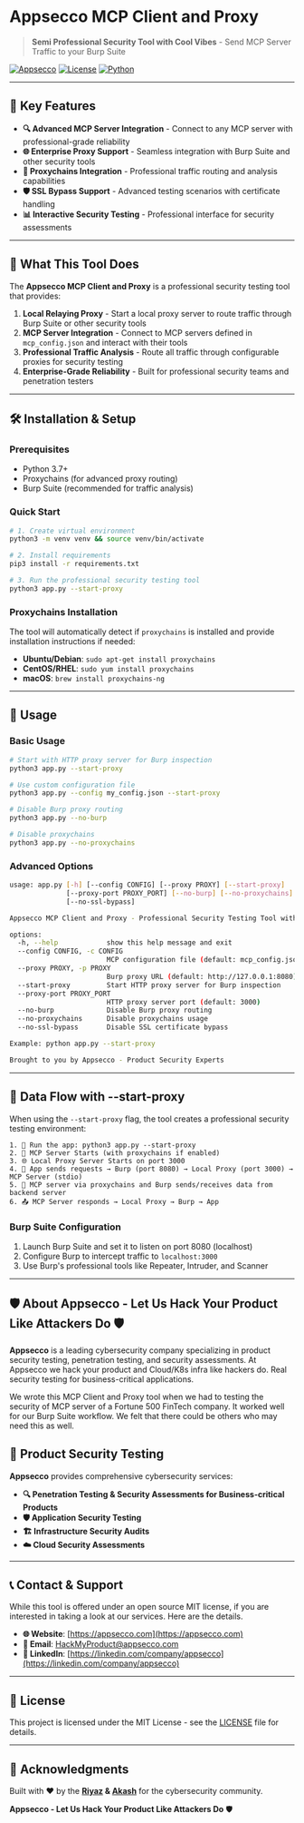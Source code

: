 # Appsecco MCP Client and Proxy

> **Semi Professional Security Tool with Cool Vibes** -  Send MCP Server Traffic to your Burp Suite

[![Appsecco](https://img.shields.io/badge/Powered%20by-Appsecco-blue?style=for-the-badge&logo=security)](https://appsecco.com)
[![License](https://img.shields.io/badge/License-MIT-green.svg?style=for-the-badge)](LICENSE)
[![Python](https://img.shields.io/badge/Python-3.7+-blue.svg?style=for-the-badge&logo=python)](https://www.python.org/)

---

## 🌟 Key Features

- **🔍 Advanced MCP Server Integration** - Connect to any MCP server with professional-grade reliability
- **🌐 Enterprise Proxy Support** - Seamless integration with Burp Suite and other security tools
- **🔗 Proxychains Integration** - Professional traffic routing and analysis capabilities
- **🛡️ SSL Bypass Support** - Advanced testing scenarios with certificate handling
- **📊 Interactive Security Testing** - Professional interface for security assessments

---

## 🚀 What This Tool Does

The **Appsecco MCP Client and Proxy** is a professional security testing tool that provides:

1. **Local Relaying Proxy** - Start a local proxy server to route traffic through Burp Suite or other security tools
2. **MCP Server Integration** - Connect to MCP servers defined in `mcp_config.json` and interact with their tools
3. **Professional Traffic Analysis** - Route all traffic through configurable proxies for security testing
4. **Enterprise-Grade Reliability** - Built for professional security teams and penetration testers

---

## 🛠️ Installation & Setup

### Prerequisites

- Python 3.7+
- Proxychains (for advanced proxy routing)
- Burp Suite (recommended for traffic analysis)

### Quick Start

```bash
# 1. Create virtual environment
python3 -m venv venv && source venv/bin/activate

# 2. Install requirements
pip3 install -r requirements.txt

# 3. Run the professional security testing tool
python3 app.py --start-proxy
```

### Proxychains Installation

The tool will automatically detect if `proxychains` is installed and provide installation instructions if needed:

- **Ubuntu/Debian**: `sudo apt-get install proxychains`
- **CentOS/RHEL**: `sudo yum install proxychains`
- **macOS**: `brew install proxychains-ng`

---

## 📖 Usage

### Basic Usage

```bash
# Start with HTTP proxy server for Burp inspection
python3 app.py --start-proxy

# Use custom configuration file
python3 app.py --config my_config.json --start-proxy

# Disable Burp proxy routing
python3 app.py --no-burp

# Disable proxychains
python3 app.py --no-proxychains
```

### Advanced Options

```bash
usage: app.py [-h] [--config CONFIG] [--proxy PROXY] [--start-proxy] 
              [--proxy-port PROXY_PORT] [--no-burp] [--no-proxychains]
              [--no-ssl-bypass]

Appsecco MCP Client and Proxy - Professional Security Testing Tool with proxychains support

options:
  -h, --help            show this help message and exit
  --config CONFIG, -c CONFIG
                        MCP configuration file (default: mcp_config.json)
  --proxy PROXY, -p PROXY
                        Burp proxy URL (default: http://127.0.0.1:8080)
  --start-proxy         Start HTTP proxy server for Burp inspection
  --proxy-port PROXY_PORT
                        HTTP proxy server port (default: 3000)
  --no-burp             Disable Burp proxy routing
  --no-proxychains      Disable proxychains usage
  --no-ssl-bypass       Disable SSL certificate bypass

Example: python app.py --start-proxy

Brought to you by Appsecco - Product Security Experts
```

---

## 🔄 Data Flow with --start-proxy

When using the `--start-proxy` flag, the tool creates a professional security testing environment:

```
1. 🚀 Run the app: python3 app.py --start-proxy
2. 🔧 MCP Server Starts (with proxychains if enabled)
3. 🌐 Local Proxy Server Starts on port 3000
4. 📡 App sends requests → Burp (port 8080) → Local Proxy (port 3000) → MCP Server (stdio)
5. 🔗 MCP server via proxychains and Burp sends/receives data from backend server
6. 📤 MCP Server responds → Local Proxy → Burp → App
```

### Burp Suite Configuration

1. Launch Burp Suite and set it to listen on port 8080 (localhost)
2. Configure Burp to intercept traffic to `localhost:3000`
3. Use Burp's professional tools like Repeater, Intruder, and Scanner

---

## 🛡️ About Appsecco - Let Us Hack Your Product Like Attackers Do 🛡️

**Appsecco** is a leading cybersecurity company specializing in product security testing, penetration testing, and security assessments. At Appsecco we hack your product and Cloud/K8s infra like hackers do. Real security testing for business-critical applications.

We wrote this MCP Client and Proxy tool when we had to testing the security of MCP server of a Fortune 500 FinTech company. It worked well for our Burp Suite workflow. We felt that there could be others who may need this as well.

## 🏢 Product Security Testing

**Appsecco** provides comprehensive cybersecurity services:

- **🔍 Penetration Testing & Security Assessments for Business-critical Products**
- **🛡️ Application Security Testing**
- **🏗️ Infrastructure Security Audits**
- **☁️ Cloud Security Assessments**

---

## 📞 Contact & Support

While this tool is offered under an open source MIT license, if you are interested in taking a look at our services. Here are the details.

- **🌐 Website**: [https://appsecco.com](https://appsecco.com)
- **📧 Email**: [HackMyProduct@appsecco.com](mailto:hackmyproduct@appsecco.com)
- **📱 LinkedIn**: [https://linkedin.com/company/appsecco](https://linkedin.com/company/appsecco)

---

## 📄 License

This project is licensed under the MIT License - see the [LICENSE](LICENSE) file for details.

---

## 🙏 Acknowledgments

Built with ❤️ by the **[Riyaz](https://github.com/riyazwalikar) & [Akash](https://github.com/makash)** for the cybersecurity community.

**Appsecco - Let Us Hack Your Product Like Attackers Do** 🛡️
